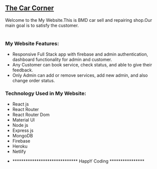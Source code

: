 ## [The Car Corner](https://bmw-car-corners841.netlify.app/)
  Welcome to the My Website.This is BMD car sell and repairing shop.Our main goal is to satisfy the customer.
<br/>
<br/>


### My Website  Features:
- Responsive Full Stack app with firebase and admin authentication, dashboard functionality for admin and customer.
- Any Customer can book service, check status, and able to give their feedback.
- Only Admin can add or remove services, add new admin, and also change order status.

### Technology Used in My Website:
- React js
- React Router
- React Router Dom
- Material UI
- Node js
- Express js
- MongoDB
- Firebase 
- Heroku
- Netlify

* ****************************** HappY Coding ****************
